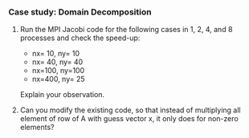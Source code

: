### Case study: Domain Decomposition

1. Run the MPI Jacobi code for the following cases in 1, 2, 4, and 8 processes and check the speed-up:
    - nx= 10, ny= 10
    - nx= 40, ny= 40
    - nx=100, ny=100
    - nx=400, ny= 25

   Explain your observation.

2. Can you modify the existing code, so that instead of multiplying all element of row of A with guess vector x, it only does for non-zero elements?

